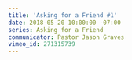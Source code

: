 ```yaml
---
title: 'Asking for a Friend #1'
date: 2018-05-20 10:00:00 -07:00
series: Asking for a Friend
communicator: Pastor Jason Graves
vimeo_id: 271315739
---
```


